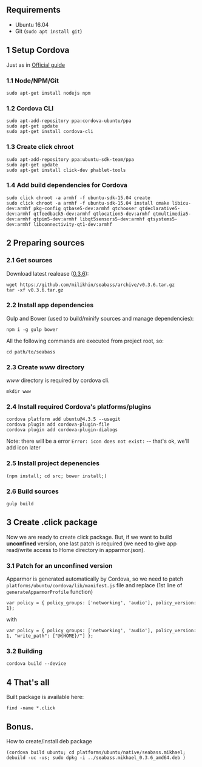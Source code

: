 ## Requirements
* Ubuntu 16.04
* Git (```sudo apt install git```)

## 1 Setup Cordova
Just as in [Official guide](http://cordova.apache.org/docs/en/dev/guide/platforms/ubuntu/index.html)

### 1.1 Node/NPM/Git
```
sudo apt-get install nodejs npm
```

### 1.2 Cordova CLI
```
sudo apt-add-repository ppa:cordova-ubuntu/ppa
sudo apt-get update
sudo apt-get install cordova-cli
```

### 1.3 Create click chroot
```
sudo apt-add-repository ppa:ubuntu-sdk-team/ppa
sudo apt-get update
sudo apt-get install click-dev phablet-tools
```

### 1.4 Add build dependencies for Cordova
```
sudo click chroot -a armhf -f ubuntu-sdk-15.04 create
sudo click chroot -a armhf -f ubuntu-sdk-15.04 install cmake libicu-dev:armhf pkg-config qtbase5-dev:armhf qtchooser qtdeclarative5-dev:armhf qtfeedback5-dev:armhf qtlocation5-dev:armhf qtmultimedia5-dev:armhf qtpim5-dev:armhf libqt5sensors5-dev:armhf qtsystems5-dev:armhf libconnectivity-qt1-dev:armhf
```

## 2 Preparing sources
### 2.1 Get sources
Download latest realease ([0.3.6](https://github.com/milikhin/seabass/archive/v0.3.6.tar.gz)):

```
wget https://github.com/milikhin/seabass/archive/v0.3.6.tar.gz
tar -xf v0.3.6.tar.gz
```

### 2.2 Install app dependencies
Gulp and Bower (used to build/minify sources and manage dependencies):

```
npm i -g gulp bower
```

All the following commands are executed from project root, so:

```
cd path/to/seabass
```

### 2.3 Create *www* directory
*www* directory is required by cordova cli.

```
mkdir www
```

### 2.4 Install required Cordova's platforms/plugins
```
cordova platform add ubuntu@4.3.5 --usegit
cordova plugin add cordova-plugin-file
cordova plugin add cordova-plugin-dialogs
```

Note: there will be a error `Error: icon does not exist:` -- that's ok, we'll add icon later


### 2.5 Install project depenencies
```
(npm install; cd src; bower install;)
```

### 2.6 Build sources
```
gulp build
```

## 3 Create .click package
Now we are ready to create click package.
But, if we want to build **unconfined** version, one last patch is required (we need to give app read/write access to Home directory in apparmor.json).

### 3.1 Patch for an unconfined version
Apparmor is generated automatically by Cordova, so we need to patch `platforms/ubuntu/cordova/lib/manifest.js` file and replace (1st line of `generateApparmorProfile` function)

```
var policy = { policy_groups: ['networking', 'audio'], policy_version: 1};
```

with
```
var policy = { policy_groups: ['networking', 'audio'], policy_version: 1, "write_path": ["@{HOME}/"] };
```

### 3.2 Building
```
cordova build --device
```

## 4 That's all
Built package is available here:
```
find -name *.click
```

## Bonus.
How to create/install deb package

```
(cordova build ubuntu; cd platforms/ubuntu/native/seabass.mikhael; debuild -uc -us; sudo dpkg -i ../seabass.mikhael_0.3.6_amd64.deb )   
```
